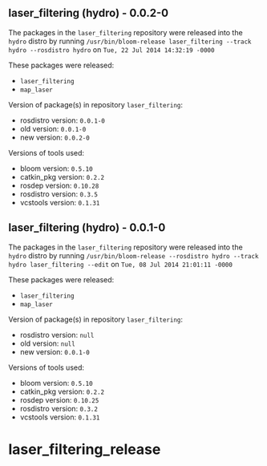 ## laser_filtering (hydro) - 0.0.2-0

The packages in the `laser_filtering` repository were released into the `hydro` distro by running `/usr/bin/bloom-release laser_filtering --track hydro --rosdistro hydro` on `Tue, 22 Jul 2014 14:32:19 -0000`

These packages were released:
- `laser_filtering`
- `map_laser`

Version of package(s) in repository `laser_filtering`:
- rosdistro version: `0.0.1-0`
- old version: `0.0.1-0`
- new version: `0.0.2-0`

Versions of tools used:
- bloom version: `0.5.10`
- catkin_pkg version: `0.2.2`
- rosdep version: `0.10.28`
- rosdistro version: `0.3.5`
- vcstools version: `0.1.31`


## laser_filtering (hydro) - 0.0.1-0

The packages in the `laser_filtering` repository were released into the `hydro` distro by running `/usr/bin/bloom-release --rosdistro hydro --track hydro laser_filtering --edit` on `Tue, 08 Jul 2014 21:01:11 -0000`

These packages were released:
- `laser_filtering`
- `map_laser`

Version of package(s) in repository `laser_filtering`:
- rosdistro version: `null`
- old version: `null`
- new version: `0.0.1-0`

Versions of tools used:
- bloom version: `0.5.10`
- catkin_pkg version: `0.2.2`
- rosdep version: `0.10.25`
- rosdistro version: `0.3.2`
- vcstools version: `0.1.31`


laser_filtering_release
=======================
